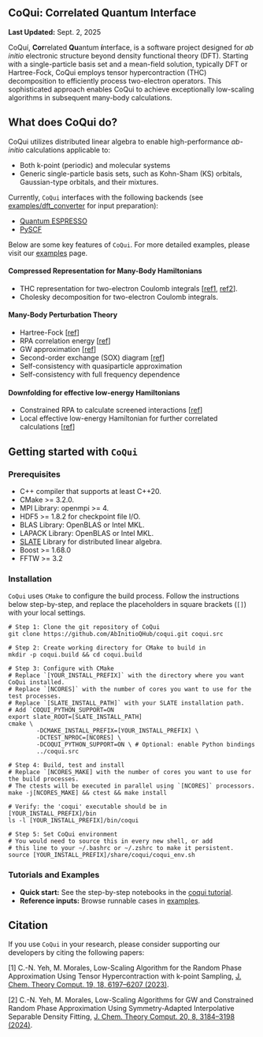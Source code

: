 CoQui: Correlated Quantum Interface
-----------------------------------------------
**Last Updated:** Sept. 2, 2025

CoQuí, **Cor**related **Qu**antum **í**nterface, is a software project 
designed for *ab initio* electronic structure beyond density functional 
theory (DFT). Starting with a single-particle basis 
set and a mean-field solution, typically DFT or Hartree-Fock, CoQui employs 
tensor hypercontraction (THC) decomposition to efficiently process two-electron 
operators. This sophisticated approach enables CoQui to achieve exceptionally 
low-scaling algorithms in subsequent many-body calculations. 

## What does CoQui do?
CoQui utilizes distributed linear algebra to enable high-performance
*ab-initio* calculations applicable to:
- Both k-point (periodic) and molecular systems
- Generic single-particle basis sets, such as Kohn-Sham (KS) orbitals,
  Gaussian-type orbitals, and their mixtures.

Currently, `CoQui` interfaces with the following backends 
(see [examples/dft_converter](examples/dft_converter) for input preparation): 
- [Quantum ESPRESSO](https://www.quantum-espresso.org)
- [PySCF](https://pyscf.org)

Below are some key features of `CoQui`. For more detailed examples, 
please visit our [examples](examples/README.md) page.
#### Compressed Representation for Many-Body Hamiltonians
- THC representation for two-electron Coulomb integrals 
  [[ref1](https://pubs.acs.org/doi/abs/10.1021/acs.jctc.3c00615),
  [ref2](https://pubs.acs.org/doi/abs/10.1021/acs.jctc.4c00085)]. 
- Cholesky decomposition for two-electron Coulomb integrals. 

#### Many-Body Perturbation Theory
- Hartree-Fock [[ref](https://pubs.acs.org/doi/abs/10.1021/acs.jctc.3c00615)]
- RPA correlation energy [[ref](https://pubs.acs.org/doi/abs/10.1021/acs.jctc.3c00615)]
- GW approximation [[ref](https://pubs.acs.org/doi/abs/10.1021/acs.jctc.4c00085)]
- Second-order exchange (SOX) diagram [[ref](https://arxiv.org/abs/2404.17744)]
- Self-consistency with quasiparticle approximation 
- Self-consistency with full frequency dependence

#### Downfolding for effective low-energy Hamiltonians
- Constrained RPA to calculate screened interactions [[ref](https://pubs.acs.org/doi/abs/10.1021/acs.jctc.4c00085)]
- Local effective low-energy Hamiltonian for further correlated calculations
  [[ref](https://pubs.acs.org/doi/abs/10.1021/acs.jctc.4c00085)]

## Getting started with `CoQui` 
### Prerequisites
- C++ compiler that supports at least C++20.
- CMake >= 3.2.0.
- MPI Library: openmpi >= 4. 
- HDF5 >= 1.8.2 for checkpoint file I/O. 
- BLAS Library: OpenBLAS or Intel MKL. 
- LAPACK Library: OpenBLAS or Intel MKL. 
- [SLATE](https://github.com/icl-utk-edu/slate/tree/master) Library for distributed linear algebra.  
- Boost >= 1.68.0
- FFTW >= 3.2

### Installation
`CoQui` uses `CMake` to configure the build process. Follow 
the instructions below step-by-step, and replace the placeholders in 
square brackets (`[]`) with your local settings.

```shell
# Step 1: Clone the git repository of CoQui
git clone https://github.com/AbInitioQHub/coqui.git coqui.src

# Step 2: Create working directory for CMake to build in
mkdir -p coqui.build && cd coqui.build

# Step 3: Configure with CMake
# Replace `[YOUR_INSTALL_PREFIX]` with the directory where you want CoQui installed.
# Replace `[NCORES]` with the number of cores you want to use for the test processes.
# Replace `[SLATE_INSTALL_PATH]` with your SLATE installation path. 
# Add `COQUI_PYTHON_SUPPORT=ON
export slate_ROOT=[SLATE_INSTALL_PATH]
cmake \
        -DCMAKE_INSTALL_PREFIX=[YOUR_INSTALL_PREFIX] \
        -DCTEST_NPROC=[NCORES] \
        -DCOQUI_PYTHON_SUPPORT=ON \ # Optional: enable Python bindings
        ../coqui.src

# Step 4: Build, test and install
# Replace `[NCORES_MAKE] with the number of cores you want to use for the build processes. 
# The ctests will be executed in parallel using `[NCORES]` processors.
make -j[NCORES_MAKE] && ctest && make install

# Verify: the 'coqui' executable should be in [YOUR_INSTALL_PREFIX]/bin
ls -l [YOUR_INSTALL_PREFIX]/bin/coqui

# Step 5: Set CoQui environment 
# You would need to source this in every new shell, or add 
# this line to your ~/.bashrc or ~/.zshrc to make it persistent.
source [YOUR_INSTALL_PREFIX]/share/coqui/coqui_env.sh
```

### Tutorials and Examples
- **Quick start:** See the step-by-step notebooks in the
  [coqui tutorial](https://github.com/AbInitioQHub/coqui-tutorial).
- **Reference inputs:** Browse runnable cases in [examples](examples/README.md).

## Citation
If you use `CoQui` in your research, please consider supporting our developers 
by citing the following papers:

[1] C.-N. Yeh, M. Morales, Low-Scaling Algorithm for the Random Phase
Approximation Using Tensor Hypercontraction with k-point Sampling,
[J. Chem. Theory Comput. 19, 18, 6197–6207 (2023)](https://pubs.acs.org/doi/abs/10.1021/acs.jctc.3c00615).

[2] C.-N. Yeh, M. Morales, Low-Scaling Algorithms for GW and Constrained Random Phase
Approximation Using Symmetry-Adapted Interpolative Separable Density Fitting,
[J. Chem. Theory Comput. 20, 8, 3184–3198 (2024)](https://pubs.acs.org/doi/abs/10.1021/acs.jctc.4c00085). 
